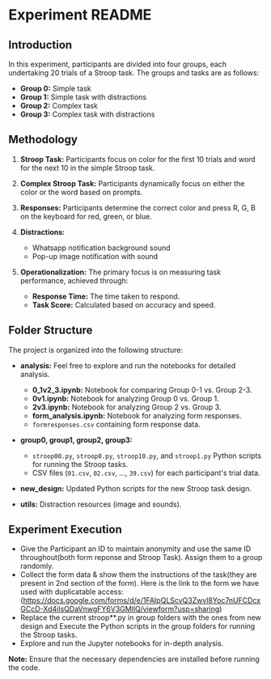 # Experiment README

## Introduction
In this experiment, participants are divided into four groups, each undertaking 20 trials of a Stroop task. The groups and tasks are as follows:

- **Group 0:** Simple task
- **Group 1:** Simple task with distractions
- **Group 2:** Complex task
- **Group 3:** Complex task with distractions

## Methodology
1. **Stroop Task:** Participants focus on color for the first 10 trials and word for the next 10 in the simple Stroop task.
2. **Complex Stroop Task:** Participants dynamically focus on either the color or the word based on prompts.
3. **Responses:** Participants determine the correct color and press R, G, B on the keyboard for red, green, or blue.
4. **Distractions:**
   - Whatsapp notification background sound
   - Pop-up image notification with sound

5. **Operationalization:**
The primary focus is on measuring task performance, achieved through:
   - **Response Time:** The time taken to respond.
   - **Task Score:** Calculated based on accuracy and speed.

## Folder Structure
The project is organized into the following structure:

- **analysis:**
     Feel free to explore and run the notebooks for detailed analysis.
  - **0_1v2_3.ipynb:** Notebook for comparing Group 0-1 vs. Group 2-3.
  - **0v1.ipynb:** Notebook for analyzing Group 0 vs. Group 1.
  - **2v3.ipynb:** Notebook for analyzing Group 2 vs. Group 3.
  - **form_analysis.ipynb:** Notebook for analyzing form responses.
  - `formresponses.csv` containing form response data.

- **group0, group1, group2, group3:**
  - `stroop00.py`, `stroop0.py`, `stroop10.py`, and `stroop1.py` Python scripts for running the Stroop tasks.
  - CSV files (`01.csv`, `02.csv`, ..., `39.csv`) for each participant's trial data.
  
- **new_design:** Updated Python scripts for the new Stroop task design.

- **utils:** Distraction resources (image and sounds).
  


## Experiment Execution
- Give the Participant an ID to maintain anonymity and use the same ID throughout(both form reponse and Stroop Task). Assign them to a group randomly. 
- Collect the form data & show them the instructions of the task(they are present in 2nd section of the form). Here is the link to the form we have used with duplicatable access:(https://docs.google.com/forms/d/e/1FAIpQLScvQ3Zwvl8Yoc7nUFCDcxGCcD-Xd4iIsQDaVnwgFY6V3GMlIQ/viewform?usp=sharing)
- Replace the current stroop**.py in group folders with the ones from new design and Execute the Python scripts in the group folders for running the Stroop tasks.
- Explore and run the Jupyter notebooks for in-depth analysis.

**Note:** Ensure that the necessary dependencies are installed before running the code.